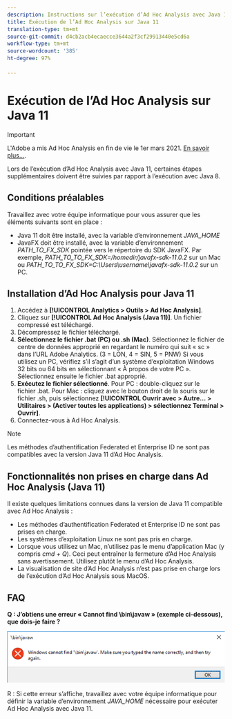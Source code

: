 ```yaml
---
description: Instructions sur l’exécution d’Ad Hoc Analysis avec Java 11.
title: Exécution de l’Ad Hoc Analysis sur Java 11
translation-type: tm+mt
source-git-commit: d4cb2acb4ecaecce3644a2f3cf29913440e5cd6a
workflow-type: tm+mt
source-wordcount: '385'
ht-degree: 97%

---
```



# Exécution de l’Ad Hoc Analysis sur Java 11

>[!IMPORTANT]
>
>L&#39;Adobe a mis Ad Hoc Analysis en fin de vie le 1er mars 2021. [En savoir plus...](https://adobe.ly/discoverworkspace).

Lors de l’exécution d’Ad Hoc Analysis avec Java 11, certaines étapes supplémentaires doivent être suivies par rapport à l’exécution avec Java 8.

## Conditions préalables

Travaillez avec votre équipe informatique pour vous assurer que les éléments suivants sont en place :

* Java 11 doit être installé, avec la variable d’environnement *JAVA_HOME*
* JavaFX doit être installé, avec la variable d’environnement *PATH_TO_FX_SDK* pointée vers le répertoire du SDK JavaFX. Par exemple, *PATH_TO_TO_FX_SDK=/homedir/javafx-sdk-11.0.2* sur un Mac ou *PATH_TO_TO_FX_SDK=C:\Users\username\javafx-sdk-11.0.2* sur un PC.

## Installation d’Ad Hoc Analysis pour Java 11

1. Accédez à **[!UICONTROL Analytics > Outils > Ad Hoc Analysis]**.
1. Cliquez sur **[!UICONTROL Ad Hoc Analysis (Java 11)]**. Un fichier compressé est téléchargé.
1. Décompressez le fichier téléchargé.
1. **Sélectionnez le fichier .bat (PC) ou .sh (Mac)**. Sélectionnez le fichier de centre de données approprié en regardant le numéro qui suit « sc » dans l’URL Adobe Analytics. (3 = LON, 4 = SIN, 5 = PNW) Si vous utilisez un PC, vérifiez s’il s’agit d’un système d’exploitation Windows 32 bits ou 64 bits en sélectionnant « À propos de votre PC ». Sélectionnez ensuite le fichier .bat approprié.
1. **Exécutez le fichier sélectionné**. Pour PC : double-cliquez sur le fichier .bat. Pour Mac : cliquez avec le bouton droit de la souris sur le fichier .sh, puis sélectionnez **[!UICONTROL Ouvrir avec > Autre... > Utilitaires > (Activer toutes les applications) > sélectionnez Terminal > Ouvrir]**.
1. Connectez-vous à Ad Hoc Analysis.

>[!NOTE]
>
>Les méthodes d’authentification Federated et Enterprise ID ne sont pas compatibles avec la version Java 11 d’Ad Hoc Analysis.

## Fonctionnalités non prises en charge dans Ad Hoc Analysis (Java 11)

Il existe quelques limitations connues dans la version de Java 11 compatible avec Ad Hoc Analysis :

* Les méthodes d’authentification Federated et Enterprise ID ne sont pas prises en charge.
* Les systèmes d’exploitation Linux ne sont pas pris en charge.
* Lorsque vous utilisez un Mac, n’utilisez pas le menu d’application Mac (y compris *cmd + Q*). Ceci peut entraîner la fermeture d’Ad Hoc Analysis sans avertissement. Utilisez plutôt le menu d’Ad Hoc Analysis.
* La visualisation de site d’Ad Hoc Analysis n’est pas prise en charge lors de l’exécution d’Ad Hoc Analysis sous MacOS.

## FAQ

**Q : J’obtiens une erreur « Cannot find \bin\javaw » (exemple ci-dessous), que dois-je faire ?**

![](/help/analyze/ad-hoc-analysis/assets/error-java.png)

R : Si cette erreur s’affiche, travaillez avec votre équipe informatique pour définir la variable d’environnement *JAVA_HOME* nécessaire pour exécuter Ad Hoc Analysis avec Java 11.
